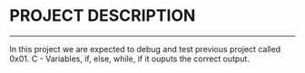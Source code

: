 # **PROJECT DESCRIPTION**
---
In this project we are expected to debug and test previous project called 0x01. C - Variables, if, else, while, if it ouputs the correct output.

